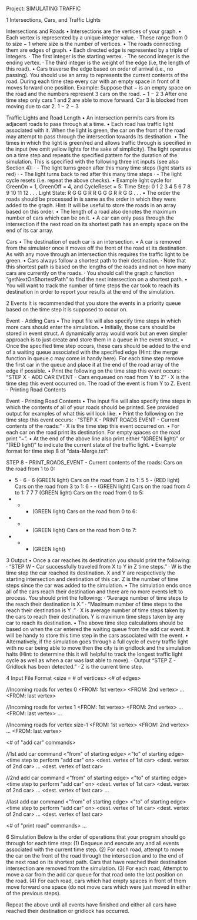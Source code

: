 Project: SIMULATING TRAFFIC

1 Intersections, Cars, and Traffic Lights

Intersections and Roads
• Intersections are the vertices of your graph.
• Each vertex is represented by a unique integer value.
  · These range from 0 to size − 1 where size is the number of vertices.
• The roads connecting them are edges of graph.
• Each directed edge is represented by a triple of integers.
  · The first integer is the starting vertex.
  · The second integer is the ending vertex.
  · The third integer is the weight of the edge (i.e, the length of this road).
• Cars traverse the edge based on order of arrival (i.e., no passing). You should use an array to represents the current contents of the road. During each time step every car with an empty space in front of it moves forward one position. 
Example:
Suppose that − is an empty space on the road and the numbers represent 3 cars on the road.
− 1 − 2 3
After one time step only cars 1 and 2 are able to move forward. Car 3 is blocked from moving due to car 2.
1 − 2 − 3

Traffic Lights and Road Length
• An intersection permits cars from its adjacent roads to pass through at a time.
• Each road has traffic light associated with it. When the light is green, the car on the front of the road may attempt to pass through the intersection towards its destination.
• The times in which the light is green/red and allows traffic through is specified in the input (we omit yellow lights for the sake of simplicity). The light operates on a time step and repeats the specified pattern for the duration of the simulation. This is specified
with the following three int inputs (see also Section 4):
  · <green on> - The light turns green after this many time steps (light starts as red)
  · <green off> - The light turns back to red after this many time steps
  · <cycle resets> - The light cycle resets (i.e. repeat the above checks).
• Example light cycle for GreenOn = 1, GreenOff = 4, and CycleReset = 5:
    Time Step:   0 1 2 3 4 5 6 7 8 9 10 11 12 . . .
    Light State: R G G G R R G G G R R G G . . .
• The order the roads should be processed in is same as the order in which they were added to the graph. Hint: It will be useful to store the roads in an array based on this order.
• The length of a road also denotes the maximum number of cars which can be on it.
• A car can only pass through the intersection if the next road on its shortest path has an empty space on the end of its car array.
  
Cars
• The destination of each car is an intersection.
• A car is removed from the simulator once it moves off the front of the road at its destination. As with any move through an intersection this requires the traffic light to be green.
• Cars always follow a shortest path to their destination.
  · Note that this shortest path is based on the lengths of the roads and not on how many cars are currently on the roads.
  · You should call the graph.c function “getNextOnShortestPath” to find the next intersection on a shortest path.
• You will want to track the number of time steps the car took to reach its destination in order to report your results at the end of the simulation.


2 Events
It is recommended that you store the events in a priority queue based on the time step it is supposed to occur on.
  
Event - Adding Cars
• The input file will also specify time steps in which more cars should enter the simulation.
• Initially, those cars should be stored in event struct. A dynamically array would work but an even simpler approach is to just create and store them in a queue in the event struct.
• Once the specified time step occurs, these cars should be added to the end of a waiting queue associated with the specified edge (Hint: the merge function in queue.c may come in handy here). For each time step remove the first car in the queue and place it at the end of the road array of the edge if possible.
• Print the following on the time step this event occurs:
  · “STEP X - ADD CAR EVENT - Cars enqueued on road from Y to Z”
  · X is the time step this event occurred on. The road of the event is from Y to Z. Event - Printing Road Contents
  
Event - Printing Road Contents
• The input file will also specify time steps in which the contents of all of your roads should be printed. See provided output for examples of what this will look like.
• Print the following on the time step this event occurs:
  · “STEP X - PRINT ROADS EVENT - Current contents of the roads:”
  · X is the time step this event occurred on.
• For each car on the road print its destination. For empty spaces on the road print “−”.
• At the end of the above line also print either “(GREEN light)” or “(RED light)” to indicate the current state of the traffic light.
• Example format for time step 8 of “data-Merge.txt”:
  
STEP 8 - PRINT_ROADS_EVENT - Current contents of the roads:
Cars on the road from 1 to 0:
- 5 - 6 - 6 (GREEN light)
Cars on the road from 2 to 1:
5 5 - (RED light)
Cars on the road from 3 to 1:
6 - - (GREEN light)
Cars on the road from 4 to 1:
7 7 7 (GREEN light)
Cars on the road from 0 to 5:
- - - (GREEN light)
Cars on the road from 0 to 6:
- - - (GREEN light)
Cars on the road from 0 to 7:
- - - (GREEN light)
 
  
3 Output
• Once a car reaches its destination you should print the following:
  · “STEP W - Car successfully traveled from X to Y in Z time steps.”
  · W is the time step the car reached its destination. X and Y are respectively the starting intersection and destination of this car. Z is the number of time steps since the car was added to the simulation.
• The simulation ends once all of the cars reach their destination and there are no more events left to process. You should print the following:
  · “Average number of time steps to the reach their destination is X.”
  · “Maximum number of time steps to the reach their destination is Y .”
  · X is average number of time steps taken by the cars to reach their destination. Y is maximum time steps taken by any car to reach its destination.
• The above time step calculations should be based on when the car entered the waiting queue from the add car event. It will be handy to store this time step in the cars associated with the event.
• Alternatively, if the simulation goes through a full cycle of every traffic light with no car being able to move then the city is in gridlock and the simulation halts (Hint: to determine this it will helpful to track the longest traffic light cycle as well as when a
car was last able to move).
  · Output “STEP Z - Gridlock has been detected.”
  · Z is the current time step.

  
4 Input File Format
<size = # of vertices> <# of edges>
  
//Incoming roads for vertex 0
<number of incoming roads>
<FROM: 1st vertex> <length>      <green on> <green off> <cycle resets>
<FROM: 2nd vertex> <length>      <green on> <green off> <cycle resets>
...
<FROM: last vertex> <length>     <green on> <green off> <cycle resets>
  
//Incoming roads for vertex 1
<number of incoming roads>
<FROM: 1st vertex> <length>      <green on> <green off> <cycle resets>
<FROM: 2nd vertex> <length>      <green on> <green off> <cycle resets>
...
<FROM: last vertex> <length>     <green on> <green off> <cycle resets>
...
  
//Incoming roads for vertex size-1
<number of incoming roads>
<FROM: 1st vertex> <length>      <green on> <green off> <cycle resets>
<FROM: 2nd vertex> <length>      <green on> <green off> <cycle resets>
...
<FROM: last vertex> <length>     <green on> <green off> <cycle resets>
  
<# of "add car" commands>
  
//1st add car command
<"from" of starting edge> <"to" of starting edge> <time step to perform "add car" on>
<number of cars to add to this edge>
<dest. vertex of 1st car> <dest. vertex of 2nd car> ... <dest. vertex of last car>
  
//2nd add car command
<"from" of starting edge> <"to" of starting edge> <time step to perform "add car" on>
<number of cars to add to this edge>
<dest. vertex of 1st car> <dest. vertex of 2nd car> ... <dest. vertex of last car>
...
  
//last add car command
<"from" of starting edge> <"to" of starting edge> <time step to perform "add car" on>
<number of cars to add to this edge>
<dest. vertex of 1st car> <dest. vertex of 2nd car> ... <dest. vertex of last car>
  
<# of "print road" commands>
<time step to print roads> <time step to print roads> ... <time step to print roads>
 
  
6 Simulation
Below is the order of operations that your program should go through for each time step:
(1) Dequeue and execute any and all events associated with the current time step.
(2) For each road, attempt to move the car on the front of the road through the intersection and to the end of the next road on its shortest path. Cars that have reached their destination intersection are removed from the simulation.
(3) For each road, Attempt to move a car from the add car queue for that road onto the last position on the road.
(4) For each road, cars which had empty spaces in front of them move forward one space (do not move cars which were just moved in either of the previous steps).
  
Repeat the above until all events have finished and either all cars have reached their destination or gridlock has occurred.
